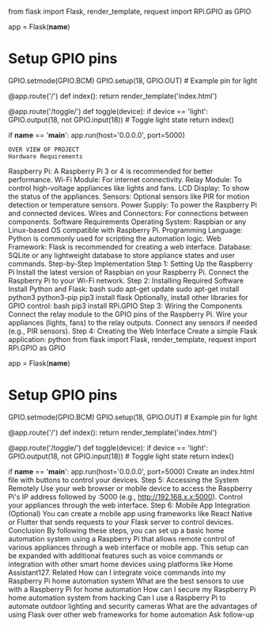 from flask import Flask, render_template, request
import RPi.GPIO as GPIO

app = Flask(__name__)

# Setup GPIO pins
GPIO.setmode(GPIO.BCM)
GPIO.setup(18, GPIO.OUT)  # Example pin for light

@app.route('/')
def index():
    return render_template('index.html')

@app.route('/toggle/<device>')
def toggle(device):
    if device == 'light':
        GPIO.output(18, not GPIO.input(18))  # Toggle light state
    return index()

if __name__ == '__main__':
    app.run(host='0.0.0.0', port=5000)


    OVER VIEW OF PROJECT 
    Hardware Requirements
Raspberry Pi: A Raspberry Pi 3 or 4 is recommended for better performance.
Wi-Fi Module: For internet connectivity.
Relay Module: To control high-voltage appliances like lights and fans.
LCD Display: To show the status of the appliances.
Sensors: Optional sensors like PIR for motion detection or temperature sensors.
Power Supply: To power the Raspberry Pi and connected devices.
Wires and Connectors: For connections between components.
Software Requirements
Operating System: Raspbian or any Linux-based OS compatible with Raspberry Pi.
Programming Language: Python is commonly used for scripting the automation logic.
Web Framework: Flask is recommended for creating a web interface.
Database: SQLite or any lightweight database to store appliance states and user commands.
Step-by-Step Implementation
Step 1: Setting Up the Raspberry Pi
Install the latest version of Raspbian on your Raspberry Pi.
Connect the Raspberry Pi to your Wi-Fi network.
Step 2: Installing Required Software
Install Python and Flask:
bash
sudo apt-get update
sudo apt-get install python3 python3-pip
pip3 install flask
Optionally, install other libraries for GPIO control:
bash
pip3 install RPi.GPIO
Step 3: Wiring the Components
Connect the relay module to the GPIO pins of the Raspberry Pi.
Wire your appliances (lights, fans) to the relay outputs.
Connect any sensors if needed (e.g., PIR sensors).
Step 4: Creating the Web Interface
Create a simple Flask application:
python
from flask import Flask, render_template, request
import RPi.GPIO as GPIO

app = Flask(__name__)

# Setup GPIO pins
GPIO.setmode(GPIO.BCM)
GPIO.setup(18, GPIO.OUT)  # Example pin for light

@app.route('/')
def index():
    return render_template('index.html')

@app.route('/toggle/<device>')
def toggle(device):
    if device == 'light':
        GPIO.output(18, not GPIO.input(18))  # Toggle light state
    return index()

if __name__ == '__main__':
    app.run(host='0.0.0.0', port=5000)
Create an index.html file with buttons to control your devices.
Step 5: Accessing the System Remotely
Use your web browser or mobile device to access the Raspberry Pi's IP address followed by :5000 (e.g., http://192.168.x.x:5000).
Control your appliances through the web interface.
Step 6: Mobile App Integration (Optional)
You can create a mobile app using frameworks like React Native or Flutter that sends requests to your Flask server to control devices.
Conclusion
By following these steps, you can set up a basic home automation system using a Raspberry Pi that allows remote control of various appliances through a web interface or mobile app. This setup can be expanded with additional features such as voice commands or integration with other smart home devices using platforms like Home Assistant127.
Related
How can I integrate voice commands into my Raspberry Pi home automation system
What are the best sensors to use with a Raspberry Pi for home automation
How can I secure my Raspberry Pi home automation system from hacking
Can I use a Raspberry Pi to automate outdoor lighting and security cameras
What are the advantages of using Flask over other web frameworks for home automation
Ask follow-up


